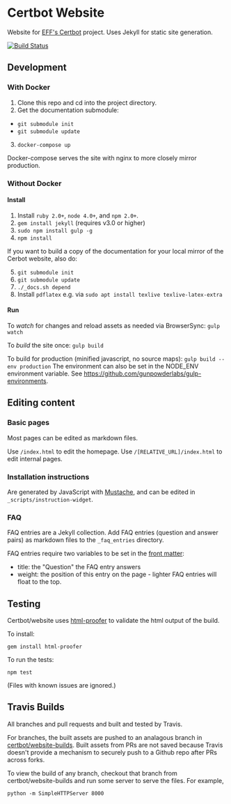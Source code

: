 # Certbot Website

Website for [EFF's Certbot](https://certbot.eff.org/) project. Uses Jekyll for static site generation.

[![Build Status](https://travis-ci.org/certbot/website.svg?branch=master)](https://travis-ci.org/certbot/website)

## Development

### With Docker

1. Clone this repo and cd into the project directory.
2. Get the documentation submodule:
  * `git submodule init`
  * `git submodule update`
3. `docker-compose up`

Docker-compose serves the site with nginx to more closely mirror production.

### Without Docker

#### Install
1. Install `ruby 2.0+`, `node 4.0+`, and `npm 2.0+`.
2. `gem install jekyll` (requires v3.0 or higher)
3. `sudo npm install gulp -g`
4. `npm install`

If you want to build a copy of the documentation for your local mirror of the
Cerbot website, also do:

5. `git submodule init`
6. `git submodule update`
7. `./_docs.sh depend`
8. Install `pdflatex` e.g. via `sudo apt install texlive texlive-latex-extra`

#### Run
To *watch* for changes and reload assets as needed via BrowserSync:
`gulp watch`

To *build* the site once:
`gulp build`

To build for production (minified javascript, no source maps):
`gulp build --env production`
The environment can also be set in the NODE_ENV environment variable. See https://github.com/gunpowderlabs/gulp-environments.

## Editing content

### Basic pages
Most pages can be edited as markdown files.

Use `/index.html` to edit the homepage.
Use `/[RELATIVE_URL]/index.html` to edit internal pages.

### Installation instructions

Are generated by JavaScript with
[Mustache](https://mustache.github.io/mustache.5.html), and can be edited in
`_scripts/instruction-widget`.

### FAQ
FAQ entries are a Jekyll collection. Add FAQ entries (question and answer pairs) as markdown files to the `_faq_entries` directory.

FAQ entries require two variables to be set in the [front matter](https://jekyllrb.com/docs/frontmatter/):

* title: the "Question" the FAQ entry answers
* weight: the position of this entry on the page - lighter FAQ entries will float to the top.

## Testing
Certbot/website uses [html-proofer](https://github.com/gjtorikian/html-proofer) to validate the html output of the build.

To install:
```
gem install html-proofer
```

To run the tests:
```
npm test
```
(Files with known issues are ignored.)

## Travis Builds
All branches and pull requests and built and tested by Travis.

For branches, the built assets are pushed to an analagous branch in [certbot/website-builds](https://github.com/certbot/website-builds). Built assets from PRs are not saved because Travis doesn't provide a mechanism to securely push to a Github repo after PRs across forks.

To view the build of any branch, checkout that branch from certbot/website-builds and run some server to serve the files. For example,
```
python -m SimpleHTTPServer 8000
```
